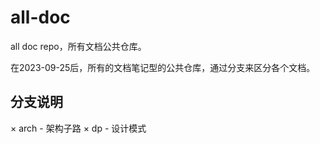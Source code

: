 # all-doc
all doc repo，所有文档公共仓库。

在2023-09-25后，所有的文档笔记型的公共仓库，通过分支来区分各个文档。

## 分支说明
× arch - 架构子路
× dp - 设计模式


